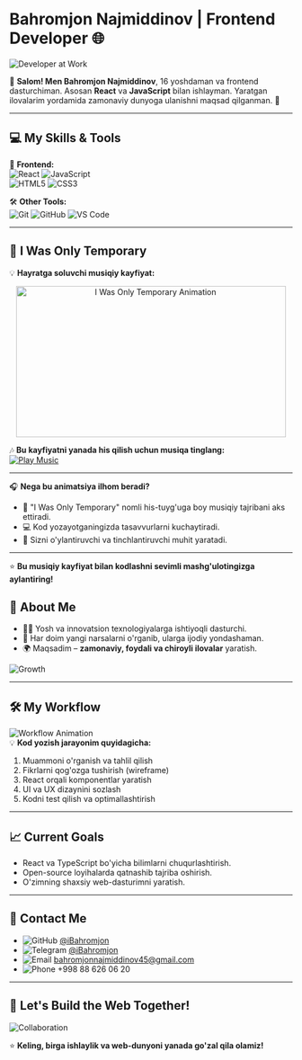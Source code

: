 # Bahromjon Najmiddinov | Frontend Developer 🌐

![Developer at Work](https://media.giphy.com/media/RbDKaczqWovIugyJmW/giphy.gif)

👋 **Salom! Men Bahromjon Najmiddinov**, 16 yoshdaman va frontend dasturchiman. Asosan **React** va **JavaScript** bilan ishlayman. Yaratgan ilovalarim yordamida zamonaviy dunyoga ulanishni maqsad qilganman. 🎯

---

## 💻 My Skills & Tools  
🎨 **Frontend:**  
![React](https://img.shields.io/badge/-React-61DAFB?style=for-the-badge&logo=react&logoColor=white)
![JavaScript](https://img.shields.io/badge/-JavaScript-F7DF1E?style=for-the-badge&logo=javascript&logoColor=black)  
![HTML5](https://img.shields.io/badge/-HTML5-E34F26?style=for-the-badge&logo=html5&logoColor=white)
![CSS3](https://img.shields.io/badge/-CSS3-1572B6?style=for-the-badge&logo=css3)

🛠 **Other Tools:**  
![Git](https://img.shields.io/badge/-Git-F05032?style=for-the-badge&logo=git&logoColor=white)
![GitHub](https://img.shields.io/badge/-GitHub-181717?style=for-the-badge&logo=github)
![VS Code](https://img.shields.io/badge/-VS%20Code-0078D4?style=for-the-badge&logo=visual-studio-code&logoColor=white)

---

## 🎵 I Was Only Temporary  

💡 **Hayratga soluvchi musiqiy kayfiyat:**  

<div align="center">  
  <img src="https://media.giphy.com/media/iIqmM5tTjmpOB9mpbn/giphy.gif" alt="I Was Only Temporary Animation" width="480" height="269">  
</div>  

🎶 **Bu kayfiyatni yanada his qilish uchun musiqa tinglang:**  
[![Play Music](https://img.shields.io/badge/Play%20on%20Spotify-Play-green?style=for-the-badge&logo=spotify)](https://open.spotify.com/playlist/37i9dQZF1DXcBWIGoYBM)

---

🎧 **Nega bu animatsiya ilhom beradi?**  
- 🎵 "I Was Only Temporary" nomli his-tuyg'uga boy musiqiy tajribani aks ettiradi.  
- 💻 Kod yozayotganingizda tasavvurlarni kuchaytiradi.  
- 🚀 Sizni o'ylantiruvchi va tinchlantiruvchi muhit yaratadi.

---

⭐️ **Bu musiqiy kayfiyat bilan kodlashni sevimli mashg'ulotingizga aylantiring!**


## 🌟 About Me  
- 👨‍💻 Yosh va innovatsion texnologiyalarga ishtiyoqli dasturchi.  
- 🚀 Har doim yangi narsalarni o'rganib, ularga ijodiy yondashaman.  
- 🌍 Maqsadim – **zamonaviy, foydali va chiroyli ilovalar** yaratish.  

![Growth](https://media.giphy.com/media/xT0xeJpnrWC4XWblEk/giphy.gif)

---

## 🛠 My Workflow  
![Workflow Animation](https://media.giphy.com/media/kH6CqYiquZawmU1HI6/giphy.gif)  
💡 **Kod yozish jarayonim quyidagicha:**  
1. Muammoni o'rganish va tahlil qilish  
2. Fikrlarni qog'ozga tushirish (wireframe)  
3. React orqali komponentlar yaratish  
4. UI va UX dizaynini sozlash  
5. Kodni test qilish va optimallashtirish  

---

## 📈 Current Goals  
- React va TypeScript bo'yicha bilimlarni chuqurlashtirish.  
- Open-source loyihalarda qatnashib tajriba oshirish.  
- O'zimning shaxsiy web-dasturimni yaratish.  

---

## 📩 Contact Me  
- ![GitHub](https://img.icons8.com/ios-glyphs/30/000000/github.png) [@iBahromjon](https://github.com/iBahromjon)  
- ![Telegram](https://img.icons8.com/color/30/000000/telegram-app.png) [@iBahromjon](https://t.me/iBahromjon)  
- ![Email](https://img.icons8.com/ios-filled/30/000000/email.png) bahromjonnajmiddinov45@gmail.com  
- ![Phone](https://img.icons8.com/ios-glyphs/30/000000/phone.png) +998 88 626 06 20  

---

## 🎯 Let's Build the Web Together!  
![Collaboration](https://media.giphy.com/media/xT9IgzoKnwFNmISR8I/giphy.gif)

⭐️ **Keling, birga ishlaylik va web-dunyoni yanada go'zal qila olamiz!**
